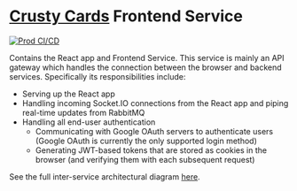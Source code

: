 # [Crusty Cards](https://crusty.cards/) Frontend Service
[![Prod CI/CD](https://github.com/crustycards/frontend/actions/workflows/prod-ci.yml/badge.svg?branch=master)](https://github.com/crustycards/frontend/actions/workflows/prod-ci.yml)

Contains the React app and Frontend Service. This service is mainly an API gateway which handles the connection between the browser and backend services. Specifically its responsibilities include:

* Serving up the React app
* Handling incoming Socket.IO connections from the React app and piping real-time updates from RabbitMQ
* Handling all end-user authentication
  * Communicating with Google OAuth servers to authenticate users (Google OAuth is currently the only supported login method)
  * Generating JWT-based tokens that are stored as cookies in the browser (and verifying them with each subsequent request)

See the full inter-service architectural diagram [here](https://app.moqups.com/Syjv300SBW/view/page/a46483b7c?fit_width=1).